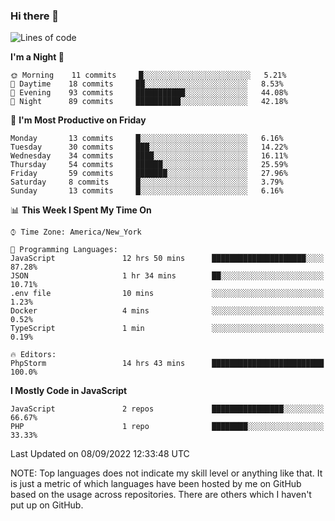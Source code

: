 ### Hi there 👋

<!--
**LynxJinxxy/LynxJinxxy** is a ✨ _special_ ✨ repository because its `README.md` (this file) appears on your GitHub profile.

Here are some ideas to get you started:

- 🔭 I’m currently working on ...
- 🌱 I’m currently learning ...
- 👯 I’m looking to collaborate on ...
- 🤔 I’m looking for help with ...
- 💬 Ask me about ...
- 📫 How to reach me: ...
- 😄 Pronouns: ...
- ⚡ Fun fact: ...
-->

<!--START_SECTION:waka-->
![Lines of code](https://img.shields.io/badge/From%20Hello%20World%20I%27ve%20Written-22%20Thousand%20lines%20of%20code-blue)

**I'm a Night 🦉** 

```text
🌞 Morning    11 commits     █░░░░░░░░░░░░░░░░░░░░░░░░   5.21% 
🌆 Daytime    18 commits     ██░░░░░░░░░░░░░░░░░░░░░░░   8.53% 
🌃 Evening    93 commits     ███████████░░░░░░░░░░░░░░   44.08% 
🌙 Night      89 commits     ██████████░░░░░░░░░░░░░░░   42.18%

```
📅 **I'm Most Productive on Friday** 

```text
Monday       13 commits     █░░░░░░░░░░░░░░░░░░░░░░░░   6.16% 
Tuesday      30 commits     ███░░░░░░░░░░░░░░░░░░░░░░   14.22% 
Wednesday    34 commits     ████░░░░░░░░░░░░░░░░░░░░░   16.11% 
Thursday     54 commits     ██████░░░░░░░░░░░░░░░░░░░   25.59% 
Friday       59 commits     ███████░░░░░░░░░░░░░░░░░░   27.96% 
Saturday     8 commits      █░░░░░░░░░░░░░░░░░░░░░░░░   3.79% 
Sunday       13 commits     █░░░░░░░░░░░░░░░░░░░░░░░░   6.16%

```


📊 **This Week I Spent My Time On** 

```text
⌚︎ Time Zone: America/New_York

💬 Programming Languages: 
JavaScript               12 hrs 50 mins      █████████████████████░░░░   87.28% 
JSON                     1 hr 34 mins        ██░░░░░░░░░░░░░░░░░░░░░░░   10.71% 
.env file                10 mins             ░░░░░░░░░░░░░░░░░░░░░░░░░   1.23% 
Docker                   4 mins              ░░░░░░░░░░░░░░░░░░░░░░░░░   0.52% 
TypeScript               1 min               ░░░░░░░░░░░░░░░░░░░░░░░░░   0.19%

🔥 Editors: 
PhpStorm                 14 hrs 43 mins      █████████████████████████   100.0%

```

**I Mostly Code in JavaScript** 

```text
JavaScript               2 repos             ████████████████░░░░░░░░░   66.67% 
PHP                      1 repo              ████████░░░░░░░░░░░░░░░░░   33.33%

```



 Last Updated on 08/09/2022 12:33:48 UTC
<!--END_SECTION:waka-->
NOTE: Top languages does not indicate my skill level or anything like that. It is just a metric of which languages have been hosted by me on GitHub based on the usage across repositories. There are others which I haven't put up on GitHub.
